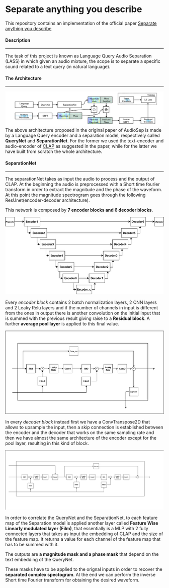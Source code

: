 # Separate anything you describe
This repository contains an implementation of the official paper [Separate anything you describe](https://github.com/Audio-AGI/AudioSep)

#### Description
___
The task of this project is known as Language Query Audio Separation (LASS) in which given an audio mixture, the scope is to separate a specific sound related to a text query (in natural language).

#### The Architecture
---

![alt text](./architecture.png)
The above architecture proposed in the original paper of AudioSep is made by a Language Query encoder and a separation model, respectively called **QueryNet** and **SeparationNet**.
For the former we used the text-encoder and audio-encoder of [CLAP](https://github.com/LAION-AI/CLAP) as suggested in the paper, while for the latter we have built from scratch the whole architecture. 

#### SeparationNet
---

The separationNet takes as input the audio to process and the output of CLAP. At the beginning the audio is preprocessed with a Short time fourier transform in order to extract the magnitude and the phase of the waveform.
At this point the magnitude spectrogram goes through the following ResUnet(encoder-decoder architecture).

This network is composed by **7 encoder blocks and 6 decoder blocks**.

![image](./resunet.png)

Every *encoder block* contains 2 batch normalization layers, 2 CNN layers and 2 Leaky Relu layers and if the number of channels in input is different from the ones in output there is another convolution on the initial input that is summed with the previous result giving raise to a **Residual block**.
A further **average pool layer** is applied to this final value.

![image](./encoder(1).png)

In every *decoder block* instead first we have a ConvTranspose2D that allows to upsample the input, then a skip connection is established between the encoder and the decoder that works on the same sampling rate and then we have almost the same architecture of the encoder except for the pool layer, resulting in this kind of block.

![image](./decoder.png)

In order to correlate the QueryNet and the SeparationNet, to each feature map of the Separation model is applied another layer called **Feature Wise Linearly modulated layer (Film)**, that essentially is a MLP with 2 fully connected layers that takes as input the embedding of CLAP and the size of the feature map. It returns a value for each channel of the feature map that has to be summed with it.

The outputs are **a magnitude mask and a phase mask** that depend on the text embedding of the QueryNet. 

These masks have to be applied to the orignal inputs in order to recover the **separated complex spectogram**. At the end we can perform the inverse Short time Fourier transform for obtaining the desired waveform.
 
 
 




